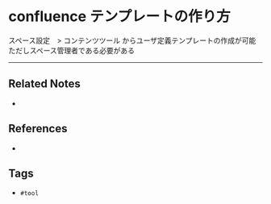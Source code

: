 # confluence テンプレートの作り方
スペース設定　> コンテンツツール からユーザ定義テンプレートの作成が可能
ただしスペース管理者である必要がある

---
## Related Notes
- 

## References
- 

## Tags
- `#tool` 
